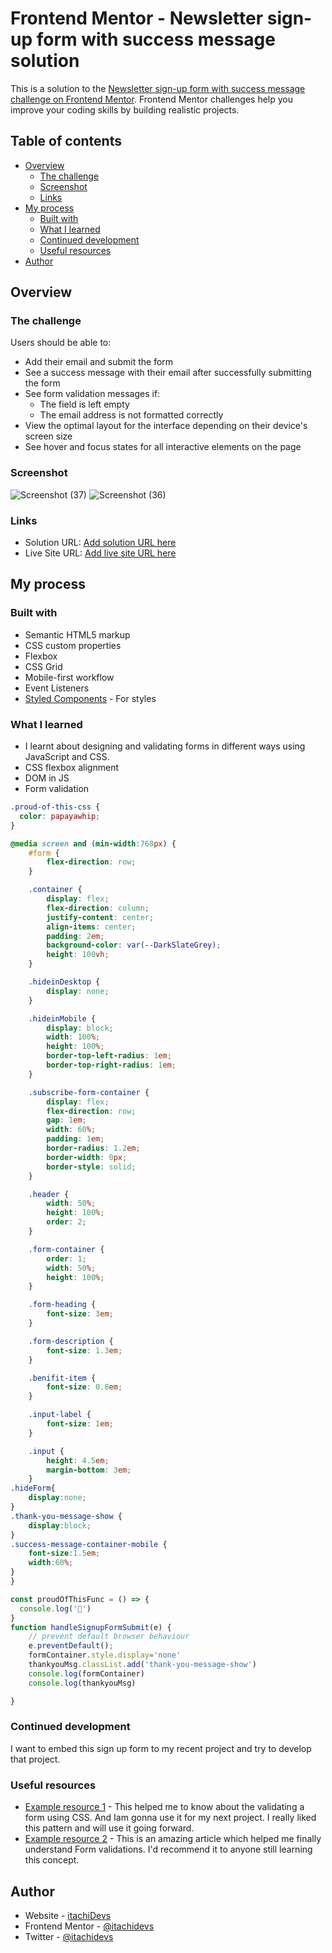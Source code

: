 # Frontend Mentor - Newsletter sign-up form with success message solution

This is a solution to the [Newsletter sign-up form with success message challenge on Frontend Mentor](https://www.frontendmentor.io/challenges/newsletter-signup-form-with-success-message-3FC1AZbNrv). Frontend Mentor challenges help you improve your coding skills by building realistic projects. 

## Table of contents

- [Overview](#overview)
  - [The challenge](#the-challenge)
  - [Screenshot](#screenshot)
  - [Links](#links)
- [My process](#my-process)
  - [Built with](#built-with)
  - [What I learned](#what-i-learned)
  - [Continued development](#continued-development)
  - [Useful resources](#useful-resources)
- [Author](#author)

## Overview

### The challenge

Users should be able to:

- Add their email and submit the form
- See a success message with their email after successfully submitting the form
- See form validation messages if:
  - The field is left empty
  - The email address is not formatted correctly
- View the optimal layout for the interface depending on their device's screen size
- See hover and focus states for all interactive elements on the page


### Screenshot

![Screenshot (37)](https://github.com/user-attachments/assets/80790415-44d2-44b5-b972-f7feea7ac9ad)
![Screenshot (36)](https://github.com/user-attachments/assets/54a2dc27-b68b-4e67-aa11-ccbe7a3dec87)

### Links

- Solution URL: [Add solution URL here](https://your-solution-url.com)
- Live Site URL: [Add live site URL here](https://your-live-site-url.com)

## My process

### Built with

- Semantic HTML5 markup
- CSS custom properties
- Flexbox
- CSS Grid
- Mobile-first workflow
- Event Listeners
- [Styled Components](https://styled-components.com/) - For styles

### What I learned
- I learnt about designing and validating forms in different ways using JavaScript and CSS.
- CSS flexbox alignment
- DOM in JS
- Form validation

```css
.proud-of-this-css {
  color: papayawhip;
}

@media screen and (min-width:768px) {
    #form {
        flex-direction: row;
    }

    .container {
        display: flex;
        flex-direction: column;
        justify-content: center;
        align-items: center;
        padding: 2em;
        background-color: var(--DarkSlateGrey);
        height: 100vh;
    }

    .hideinDesktop {
        display: none;
    }

    .hideinMobile {
        display: block;
        width: 100%;
        height: 100%;
        border-top-left-radius: 1em;
        border-top-right-radius: 1em;
    }

    .subscribe-form-container {
        display: flex;
        flex-direction: row;
        gap: 1em;
        width: 60%;
        padding: 1em;
        border-radius: 1.2em;
        border-width: 0px;
        border-style: solid;
    }

    .header {
        width: 50%;
        height: 100%;
        order: 2;
    }

    .form-container {
        order: 1;
        width: 50%;
        height: 100%;
    }

    .form-heading {
        font-size: 3em;
    }

    .form-description {
        font-size: 1.3em;
    }

    .benifit-item {
        font-size: 0.8em;
    }

    .input-label {
        font-size: 1em;
    }

    .input {
        height: 4.5em;
        margin-bottom: 3em;
    }
.hideForm{
    display:none;
}
.thank-you-message-show {
    display:block;
}
.success-message-container-mobile {
    font-size:1.5em;
    width:60%;
}
}
```
```js
const proudOfThisFunc = () => {
  console.log('🎉')
}
function handleSignupFormSubmit(e) {
    // prevent default browser behaviour
    e.preventDefault();
    formContainer.style.display='none'
    thankyouMsg.classList.add('thank-you-message-show')
    console.log(formContainer)
    console.log(thankyouMsg)

}
```
### Continued development
I want to embed this sign up form to my recent project and try to develop that project.

### Useful resources

- [Example resource 1](https://developer.mozilla.org/en-US/docs/Learn/Forms/Form_validation) - This helped me to know about the validating a form using CSS. And Iam gonna use it for my next project. I really liked this pattern and will use it going forward.
- [Example resource 2](https://www.freecodecamp.org/news/build-and-validate-beautiful-forms-with-vanilla-html-css-js/) - This is an amazing article which helped me finally understand Form validations. I'd recommend it to anyone still learning this concept.
## Author

- Website - [itachiDevs](https://itachidev.my.canva.site/)
- Frontend Mentor - [@itachidevs](https://www.frontendmentor.io/profile/itachidevs)
- Twitter - [@itachidevs](https://www.twitter.com/itachidevs)
